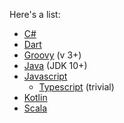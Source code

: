 Here's a list:

- [C#](./csharp/Program.cs)
- [Dart](./dart/example.dart)
- [Groovy](./groovy/Example.groovy) (v 3+)
- [Java](./java/Example.java) (JDK 10+)
- [Javascript](./javascript/example.js)
  - [Typescript](./typescript/example.ts) (trivial)
- [Kotlin](./kotlin/Example.kt)
- [Scala](./scala/Example.scala)
